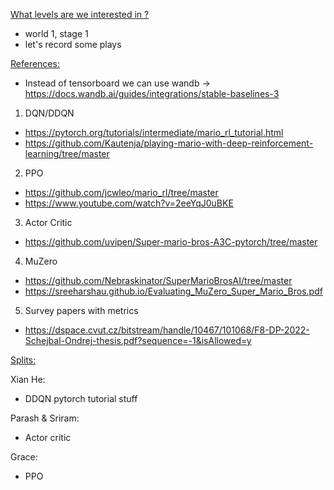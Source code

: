 <u> What levels are we interested in ? </u>

* world 1, stage 1
* let's record some plays

<u> References:</u>

* Instead of tensorboard we can use wandb -> https://docs.wandb.ai/guides/integrations/stable-baselines-3

1. DQN/DDQN
*  https://pytorch.org/tutorials/intermediate/mario_rl_tutorial.html
*  https://github.com/Kautenja/playing-mario-with-deep-reinforcement-learning/tree/master

2. PPO
* https://github.com/jcwleo/mario_rl/tree/master
* https://www.youtube.com/watch?v=2eeYqJ0uBKE

3. Actor Critic
* https://github.com/uvipen/Super-mario-bros-A3C-pytorch/tree/master

4. MuZero
* https://github.com/Nebraskinator/SuperMarioBrosAI/tree/master
* https://sreeharshau.github.io/Evaluating_MuZero_Super_Mario_Bros.pdf

5. Survey papers with metrics
* https://dspace.cvut.cz/bitstream/handle/10467/101068/F8-DP-2022-Schejbal-Ondrej-thesis.pdf?sequence=-1&isAllowed=y

<u> Splits: </u>

Xian He:
- DDQN pytorch tutorial stuff

Parash & Sriram:
- Actor critic

Grace:
- PPO

